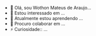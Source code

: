 - 👋 Olá, sou Wothon Mateus de Araujo...
- 👀 Estou interessado em ...
- 🌱 Atualmente estou aprendendo ...
- 💞️ Procuro colaborar em  ...
- ⚡ Curiosidade:: ...

<!---
Wothon Mateus/Wothon Mateus is a special repository because its  README.md`(th is file) apears on your GitHub profile.
You can clicking the Preview link  to take  a look at your changs
--->
